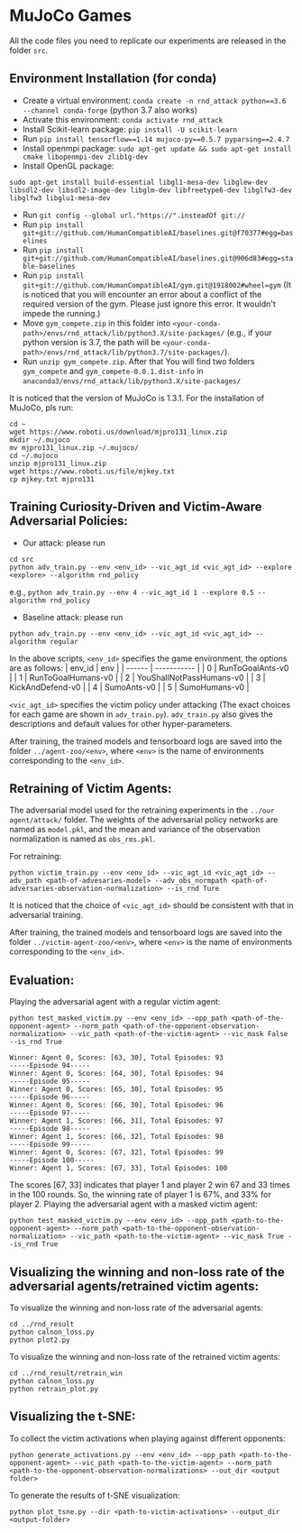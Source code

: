 
# MuJoCo Games

All the code files you need to replicate our experiments are released in the folder `src`.

## Environment Installation (for conda)

* Create a virtual environment: `conda create -n rnd_attack python==3.6 --channel conda-forge` (python 3.7 also works)
* Activate this environment: `conda activate rnd_attack`
* Install Scikit-learn package: `pip install -U scikit-learn`
* Run `pip install tensorflow==1.14 mujoco-py==0.5.7 pyparsing==2.4.7`
* Install openmpi package: `sudo apt-get update && sudo apt-get install cmake libopenmpi-dev zlib1g-dev`
* Install OpenGL package: 
```
sudo apt-get install build-essential libgl1-mesa-dev libglew-dev libsdl2-dev libsdl2-image-dev libglm-dev libfreetype6-dev libglfw3-dev libglfw3 libglu1-mesa-dev 
```
* Run `git config --global url."https://".insteadOf git://`
* Run `pip install git+git://github.com/HumanCompatibleAI/baselines.git@f70377#egg=baselines`
* Run `pip install git+git://github.com/HumanCompatibleAI/baselines.git@906d83#egg=stable-baselines`
* Run `pip install git+git://github.com/HumanCompatibleAI/gym.git@1918002#wheel=gym`
(It is noticed that you will encounter an error about a conflict of the required version of the gym. Please just ignore this error. It wouldn't impede the running.)
* Move `gym_compete.zip` in this folder into `<your-conda-path>/envs/rnd_attack/lib/python3.X/site-packages/` (e.g., if your python version is 3.7, the path will be `<your-conda-path>/envs/rnd_attack/lib/python3.7/site-packages/`).
* Run `unzip gym_compete.zip`. After that You will find two folders `gym_compete` and `gym_compete-0.0.1.dist-info` in `anaconda3/envs/rnd_attack/lib/python3.X/site-packages/`

It is noticed that the version of MuJoCo is 1.3.1. For the installation of MuJoCo, pls run:
```
cd ~
wget https://www.roboti.us/download/mjpro131_linux.zip
mkdir ~/.mujoco
mv mjpro131_linux.zip ~/.mujoco/
cd ~/.mujoco 
unzip mjpro131_linux.zip 
wget https://www.roboti.us/file/mjkey.txt
cp mjkey.txt mjpro131
```

## Training Curiosity-Driven and Victim-Aware Adversarial Policies:

- Our attack: please run 
```
cd src
python adv_train.py --env <env_id> --vic_agt_id <vic_agt_id> --explore <explore> --algorithm rnd_policy
```
e.g., `python adv_train.py --env 4 --vic_agt_id 1 --explore 0.5 --algorithm rnd_policy`
- Baseline attack: please run
```
python adv_train.py --env <env_id> --vic_agt_id <vic_agt_id> --algorithm regular
```
In the above scripts, `<env_id>` specifies the game environment, the options are as follows:
| env_id | env |
| ------ | ----------- |
| 0      |  RunToGoalAnts-v0           |
| 1      |  RunToGoalHumans-v0           |
| 2      |  YouShallNotPassHumans-v0           |
| 3      |  KickAndDefend-v0           |
| 4      | SumoAnts-v0            |
| 5      |  SumoHumans-v0           |

`<vic_agt_id>` specifies the victim policy under attacking (The exact choices for each game are shown in ```adv_train.py```). ```adv_train.py``` also gives the descriptions and default values for other hyper-parameters.
 
After training, the trained models and tensorboard logs are saved into the folder `../agent-zoo/<env>`, where `<env>` is the name of environments corresponding to the `<env_id>`.

## Retraining of Victim Agents:

The adversarial model used for the retraining experiments in the `../our agent/attack/` folder. The weights of the adversarial policy networks are named as ```model.pkl```, and the mean and variance of the observation normalization is named as `obs_rms.pkl`.

For retraining:
```
python victim_train.py --env <env_id> --vic_agt_id <vic_agt_id> --adv_path <path-of-advesaries-model> --adv_obs_normpath <path-of-adversaries-observation-normalization> --is_rnd Ture
```

It is noticed that the choice of `<vic_agt_id>` should be consistent with that in adversarial training.

After training, the trained models and tensorboard logs are saved into the folder `../victim-agent-zoo/<env>`, where `<env>` is the name of environments corresponding to the `<env_id>`.


## Evaluation:

Playing the adversarial agent with a regular victim agent: 
```
python test_masked_victim.py --env <env_id> --opp_path <path-of-the-opponent-agent> --norm_path <path-of-the-opponent-observation-normalization> --vic_path <path-of-the-victim-agent> --vic_mask False --is_rnd True
```
```
Winner: Agent 0, Scores: [63, 30], Total Episodes: 93
-----Episode 94-----
Winner: Agent 0, Scores: [64, 30], Total Episodes: 94
-----Episode 95-----
Winner: Agent 0, Scores: [65, 30], Total Episodes: 95
-----Episode 96-----
Winner: Agent 0, Scores: [66, 30], Total Episodes: 96
-----Episode 97-----
Winner: Agent 1, Scores: [66, 31], Total Episodes: 97
-----Episode 98-----
Winner: Agent 1, Scores: [66, 32], Total Episodes: 98
-----Episode 99-----
Winner: Agent 0, Scores: [67, 32], Total Episodes: 99
-----Episode 100-----
Winner: Agent 1, Scores: [67, 33], Total Episodes: 100
```
The scores [67, 33] indicates that player 1 and player 2 win 67 and 33 times in the 100 rounds. So, the winning rate of player 1 is 67%, and 33% for player 2.
Playing the adversarial agent with a masked victim agent: 
```
python test_masked_victim.py --env <env_id> --opp_path <path-to-the-opponent-agent> --norm_path <path-to-the-opponent-observation-normalization> --vic_path <path-to-the-victim-agent> --vic_mask True --is_rnd True
```

## Visualizing the winning and non-loss rate of the adversarial agents/retrained victim agents:
 
To visualize the winning and non-loss rate of the adversarial agents:
```
cd ../rnd_result
python calnon_loss.py
python plot2.py
``` 

To visualize the winning and non-loss rate of the retrained victim agents:
```
cd ../rnd_result/retrain_win
python calnon_loss.py
python retrain_plot.py
```

## Visualizing the t-SNE:

To collect the victim activations when playing against different opponents:
```
python generate_activations.py --env <env_id> --opp_path <path-to-the-opponent-agent> --vic_path <path-to-the-victim-agent> --norm_path <path-to-the-opponent-observation-normalizations> --out_dir <output folder>
``` 

To generate the results of t-SNE visualization:
```
python plot_tsne.py --dir <path-to-victim-activations> --output_dir <output-folder>
```


